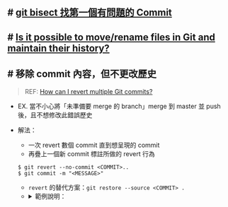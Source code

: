 ## # [git bisect 找第一個有問題的 Commit](https://blog.puckwang.com/posts/2021/use-git-bisect-debug/)

## # [Is it possible to move/rename files in Git and maintain their history?](https://stackoverflow.com/questions/2314652/is-it-possible-to-move-rename-files-in-git-and-maintain-their-history)

## # 移除 commit 內容，但不更改歷史

> REF: [How can I revert multiple Git commits?](https://stackoverflow.com/questions/1463340/how-can-i-revert-multiple-git-commits)

- EX. 當不小心將「未準備要 merge 的 branch」merge 到 master 並 push 後，且不想修改此錯誤歷史
- 解法：

  - 一次 revert 數個 commit 直到想呈現的 commit
  - 再疊上一個新 commit 標註所做的 revert 行為

  ```shell
  $ git revert --no-commit <COMMIT>..
  $ git commit -m "<MESSAGE>"
  ```

  - `revert` 的替代方案：`git restore --source <COMMIT> .`

  <!-- 範例說明： -->

  - <details close>
    <summary>範例說明：</summary>

    - `e65aa22..` 等同於 `2e38833, e57c112, 41e2903`
    - 若不加 `--no-commit`，則每個 revert 都需要 commit 一次，也就是範例中會需要三次 commit
    - 因為 `--no-commit`，所以最後須自己再加一個 commit 說明此動作
    - `git revert e65aa22` 只會 revert `e65aa22`

    ```shell
    # EX.

    # 在 2e38833 當下進行
    $ git revert --no-commit e65aa22..
    $ git commit -m  "[REVERT] 移除 2e38833 ~ 41e2903 的內容"

    # 以下為 git log --oneline 結果
    72ff826 (HEAD -> master) [REVERT] 移除 2e38833 ~ 41e2903 的內容
    2e38833 [ADD] test5
    e57c112 [ADD] test4
    41e2903 [ADD] test3
    e65aa22 [ADD] something here
    ```

    </details>
